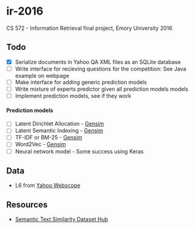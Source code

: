 # ir-2016
CS 572 - Information Retrieval final project, Emory University 2016

## Todo
- [x] Serialize documents in Yahoo QA XML files as an SQLite database
- [ ] Write interface for recieving questions for the competition: See Java example on webpage
- [ ] Make interface for adding generic prediction models
- [ ] Write mixture of experts predictor given all prediction models models
- [ ] Implement prediction models, see if they work

#### Prediction models
- [ ] Latent Dirichlet Allocation - [Gensim](https://radimrehurek.com/gensim/models/ldamodel.html)
- [ ] Latent Semantic Indexing - [Gensim](https://radimrehurek.com/gensim/models/lsimodel.html)
- [ ] TF-IDF or BM-25 - [Gensim](https://radimrehurek.com/gensim/models/tfidfmodel.html)
- [ ] Word2Vec - [Gensim](https://radimrehurek.com/gensim/models/word2vec.html)
- [ ] Neural network model - Some success using Keras

## Data
- L6 from [Yahoo Webscope](http://webscope.sandbox.yahoo.com/)

## Resources
- [Semantic Text Similarity Dataset Hub](https://github.com/brmson/dataset-sts)
